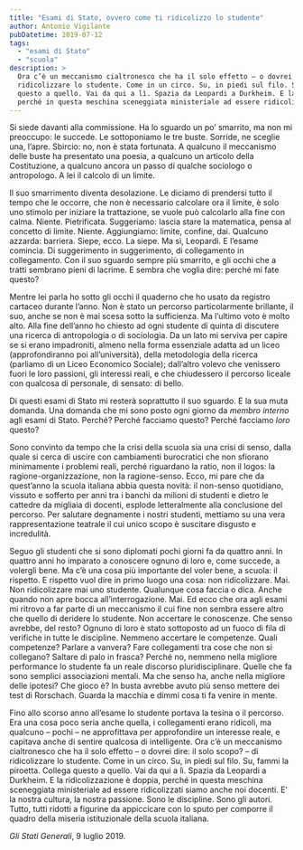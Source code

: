 ```yaml
---
title: "Esami di Stato, ovvero come ti ridicolizzo lo studente"
author: Antonio Vigilante
pubDatetime: 2019-07-12
tags: 
  - "esami di Stato"
  - "scuola"
description: >
  Ora c’è un meccanismo cialtronesco che ha il solo effetto – o dovrei dire: il solo scopo? – di 
  ridicolizzare lo studente. Come in un circo. Su, in piedi sul filo. Su, fammi la piroetta. Collega 
  questo a quello. Vai da qui a lì. Spazia da Leopardi a Durkheim. E la ridicolizzazione è doppia, 
  perché in questa meschina sceneggiata ministeriale ad essere ridicolizzati siamo anche noi docenti.
---
```


Si siede davanti alla commissione. Ha lo sguardo un po’ smarrito, ma non mi preoccupo: le succede. Le sottoponiamo le tre buste. Sorride, ne sceglie una, l’apre. Sbircio: no, non è stata fortunata. A qualcuno il meccanismo delle buste ha presentato una poesia, a qualcuno un articolo della Costituzione, a qualcuno ancora un passo di qualche sociologo o antropologo. A lei il calcolo di un limite. 

Il suo smarrimento diventa desolazione. Le diciamo di prendersi tutto il tempo che le occorre, che non è necessario calcolare ora il limite, è solo uno stimolo per iniziare la trattazione, se vuole può calcolarlo alla fine con calma. Niente. Pietrificata. Suggeriamo: lascia stare la matematica, pensa al concetto di limite. Niente. Aggiungiamo: limite, confine, dai. Qualcuno azzarda: barriera. Siepe, ecco. La siepe. Ma sì, Leopardi. E l’esame comincia. Di suggerimento in suggerimento, di collegamento in collegamento. Con il suo sguardo sempre più smarrito, e gli occhi che a tratti sembrano pieni di lacrime. E sembra che voglia dire: perché mi fate questo?

Mentre lei parla ho sotto gli occhi il quaderno che ho usato da registro cartaceo durante l’anno. Non è stato un percorso particolarmente brillante, il suo, anche se non è mai scesa sotto la sufficienza. Ma l’ultimo voto è molto alto. Alla fine dell’anno ho chiesto ad ogni studente di quinta di discutere una ricerca di antropologia o di sociologia. Da un lato mi serviva per capire se si erano impadroniti, almeno nella forma essenziale adatta ad un liceo (approfondiranno poi all’università), della metodologia della ricerca (parliamo di un Liceo Economico Sociale); dall’altro volevo che venissero fuori le loro passioni, gli interessi reali, e che chiudessero il percorso liceale con qualcosa di personale, di sensato: di bello. 

Di questi esami di Stato mi resterà soprattutto il suo sguardo. E la sua muta domanda. Una domanda che mi sono posto ogni giorno da _membro interno_ agli esami di Stato. Perché? Perché facciamo questo? Perché facciamo _loro_ questo? 

Sono convinto da tempo che la crisi della scuola sia una crisi di senso, dalla quale si cerca di uscire con cambiamenti burocratici che non sfiorano minimamente i problemi reali, perché riguardano la ratio, non il logos: la ragione-organizzazione, non la ragione-senso. Ecco, mi pare che da quest’anno la scuola italiana abbia questa novità: il non-senso quotidiano, vissuto e sofferto per anni tra i banchi da milioni di studenti e dietro le cattedre da migliaia di docenti, esplode letteralmente alla conclusione del percorso. Per salutare degnamente i nostri studenti, mettiamo su una vera rappresentazione teatrale il cui unico scopo è suscitare disgusto e incredulità. 

Seguo gli studenti che si sono diplomati pochi giorni fa da quattro anni. In quattro anni ho imparato a conoscere ognuno di loro e, come succede, a volergli bene. Ma c’è una cosa più importante del voler bene, a scuola: il rispetto. E rispetto vuol dire in primo luogo una cosa: non ridicolizzare. Mai. Non ridicolizzare mai uno studente. Qualunque cosa faccia o dica. Anche quando non apre bocca all’interrogazione. Mai. Ed ecco che ora agli esami mi ritrovo a far parte di un meccanismo il cui fine non sembra essere altro che quello di deridere lo studente. Non accertare le conoscenze. Che senso avrebbe, del resto? Ognuno di loro è stato sottoposto ad un fuoco di fila di verifiche in tutte le discipline. Nemmeno accertare le competenze. Quali competenze? Parlare a vanvera? Fare collegamenti tra cose che non si collegano? Saltare di palo in frasca? Perché no, nemmeno nella migliore performance lo studente fa un reale discorso pluridisciplinare. Quelle che fa sono semplici associazioni mentali. Ma che senso ha, anche nella migliore delle ipotesi? Che gioco è? In busta avrebbe avuto più senso mettere dei test di Rorschach. Guarda la macchia e dimmi cosa ti fa venire in mente. 

Fino allo scorso anno all’esame lo studente portava la tesina o il percorso. Era una cosa poco seria anche quella, i collegamenti erano ridicoli, ma qualcuno – pochi – ne approfittava per approfondire un interesse reale, e capitava anche di sentire qualcosa di intelligente. Ora c’è un meccanismo cialtronesco che ha il solo effetto – o dovrei dire: il solo scopo? – di ridicolizzare lo studente. Come in un circo. Su, in piedi sul filo. Su, fammi la piroetta. Collega questo a quello. Vai da qui a lì. Spazia da Leopardi a Durkheim. E la ridicolizzazione è doppia, perché in questa meschina sceneggiata ministeriale ad essere ridicolizzati siamo anche noi docenti. E’ la nostra cultura, la nostra passione. Sono le discipline. Sono gli autori. Tutto, tutti ridotti a figurine da appiccicare con lo sputo per comporre il quadro della miseria istituzionale della scuola italiana.

_Gli Stati Generali_, 9 luglio 2019.
